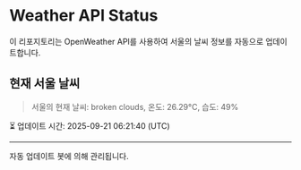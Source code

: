 
# Weather API Status

이 리포지토리는 OpenWeather API를 사용하여 서울의 날씨 정보를 자동으로 업데이트합니다.

## 현재 서울 날씨
> 서울의 현재 날씨: broken clouds, 온도: 26.29°C, 습도: 49%

⏳ 업데이트 시간: 2025-09-21 06:21:40 (UTC)

---
자동 업데이트 봇에 의해 관리됩니다.
